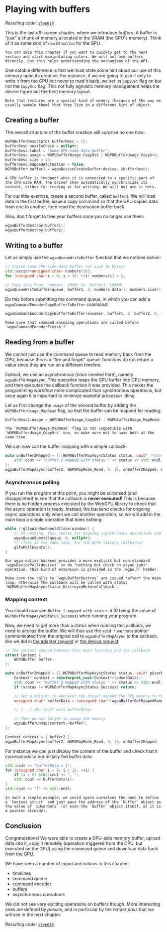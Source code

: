 Playing with buffers
====================

*Resulting code:* [`step018`](https://github.com/eliemichel/LearnWebGPU-Code/tree/step018)

This is the last off-screen chapter, where we introduce *buffers*. A buffer is "just" a chunk of memory allocated in the VRAM (the GPU's memory). Think of it as some kind of `new` or `malloc` for the GPU.

```{tip}
You can skip this chapter if you want to quickly get to the next section and start manipulating colors. We will not use buffers directly, but this helps understanding the mechanisms of the API.
```

One notable difference is that we must state some hint about our use of this memory upon its creation. For instance, if we are going to use it only to write it from the CPU but never to read it back, we set its `CopyDst` flag on but not the `CopySrc` flag. This not fully agnostic memory management helps the device figure out the best memory layout.

```{note}
Note that textures are a special kind of memory (because of the way we usually sample them) that they live in a different kind of object.
```

Creating a buffer
-----------------

The overall structure of the buffer creation will surprise no one now:

```C++
WGPUBufferDescriptor bufferDesc = {};
bufferDesc.nextInChain = nullptr;
bufferDesc.label = "Some GPU-side data buffer";
bufferDesc.usage = WGPUBufferUsage_CopyDst | WGPUBufferUsage_CopySrc;
bufferDesc.size = 16;
bufferDesc.mappedAtCreation = false;
WGPUBuffer buffer1 = wgpuDeviceCreateBuffer(device, &bufferDesc);
```

```{note}
A GPU buffer is *mapped* when it is connected to a specific part of the CPU-side RAM. The driver then automatically synchronizes its content, either for reading or for writing. We will not use it here.
```

For our little exercise, create a second buffer, called `buffer2`. We will load data in the first buffer, issue a copy command so that the GPU copies data from one to another, then read the destination buffer back.

Also, don't forget to free your buffers once you no longer use them:

```C++
wgpuBufferDestroy(buffer1);
wgpuBufferDestroy(buffer2);
```

Writing to a buffer
-------------------

Let us simply use the `wgpuQueueWriteBuffer` function that we noticed earlier:

```C++
// Create some CPU-side data buffer (of size 16 bytes)
std::vector<unsigned char> numbers(16);
for (unsigned char i = 0; i < 16; ++i) numbers[i] = i;

// Copy this from `numbers` (RAM) to `buffer1` (VRAM)
wgpuQueueWriteBuffer(queue, buffer1, 0, numbers.data(), numbers.size());
```

Do this before submitting the command queue, in which you can add a `wgpuCommandEncoderCopyBufferToBuffer` command:

```C++
wgpuCommandEncoderCopyBufferToBuffer(encoder, buffer1, 0, buffer2, 0, 16);
```

```{important}
Make sure that command encoding operations are called before `wgpuCommandEncoderFinish`!
```

Reading from a buffer
---------------------

We cannot just use the command queue to read memory back from the GPU, because this is a "fire and forget" queue: functions do not return a value since they are run on a different timeline.

Instead, we use an asynchronous (noun needed here), namely `wgpuBufferMapAsync`. This operation maps the GPU buffer into CPU memory, and then executes the callback function it was provided. This makes the programming workflow more complicated than synchronous operations, but once again it is important to minimize wasteful processor idling.

Let us first change the `usage` of the second buffer by adding the `WGPUBufferUsage_MapRead` flag, so that the buffer can be mapped for reading:

```C++
bufferDesc2.usage = WGPUBufferUsage_CopyDst | WGPUBufferUsage_MapRead;
```

```{note}
The `WGPUBufferUsage_MapRead` flag is not compatible with `WGPUBufferUsage_CopySrc` one, so make sure not to have both at the same time.
```

We can now call the buffer mapping with a simple callback:

```C++
auto onBuffer2Mapped = [](WGPUBufferMapAsyncStatus status, void* /*pUserData*/) {
	std::cout << "Buffer 2 mapped with status " << status << std::endl;
};
wgpuBufferMapAsync(buffer2, WGPUMapMode_Read, 0, 16, onBuffer2Mapped, nullptr /*pUserData*/);
```

### Asynchronous polling

If you run the program at this point, you might be surprised (and disappointed) to see that the callback is **never executed**! This is because there is no hidden process executed by the WebGPU library to check that the async operation is ready. Instead, the backend checks for ongoing async operations only when we call another operation, so we will add in the main loop a simple operation that does nothing:

```C++
while (!glfwWindowShouldClose(window)) {
	// Do nothing, this checks for ongoing asynchronous operations and call their callbacks if needed
	wgpuQueueSubmit(queue, 0, nullptr);
	// (This is the same idea, for the GLFW library callbacks)
	glfwPollEvents();
}
```

```{note}
Our wgpu-native backend provides a more explicit but non-standard `wgpuDevicePoll(device)` to do "nothing but check on async jobs" operation. This kind of extension is provided in the `wgpu.h` header.
```

```{warning}
Make sure the calls to `wgpuBufferDestroy` are issued *after* the main loop, otherwise the callback will be called with status `WGPUBufferMapAsyncStatus_DestroyedBeforeCallback`.
```

### Mapping context

You should now see `Buffer 2 mapped with status 0` (0 being the value of `WGPUBufferMapAsyncStatus_Success`) when running your program.

Now, we need to get more than a status when running this callback, we need to access the buffer. We will thus use the `void *userdata` pointer communicated from the original call to `wgpuBufferMapAsync` to the callback, like we did in [the adapter request](the-adapter.md) or [the device request](the-device.md):


```C++
// The context shared between this main function and the callback.
struct Context {
	WGPUBuffer buffer;
};

auto onBuffer2Mapped = [](WGPUBufferMapAsyncStatus status, void* pUserData) {
	Context* context = reinterpret_cast<Context*>(pUserData);
	std::cout << "Buffer 2 mapped with status " << status << std::endl;
	if (status != WGPUBufferMapAsyncStatus_Success) return;

	// Get a pointer to wherever the driver mapped the GPU memory to the RAM
	unsigned char* bufferData = (unsigned char*)wgpuBufferGetMappedRange(context->buffer, 0, 16);

	// [...] (Do stuff with bufferData)

	// Then do not forget to unmap the memory
	wgpuBufferUnmap(context->buffer);
};

Context context = { buffer2 };
wgpuBufferMapAsync(buffer2, WGPUMapMode_Read, 0, 16, onBuffer2Mapped, (void*)&context);
```

For instance we can just display the content of the buffer and check that it corresponds to our initially fed buffer data:

```C++
std::cout << "bufferData = [";
for (unsigned char i = 0; i < 16; ++i) {
	if (i > 0) std::cout << ", ";
	std::cout << bufferData[i];
}
std::cout << "]" << std::endl;
```

```{note}
In such a simple example, we could spare ourselves the need to define a `Context struct` and just pass the address of the `buffer` object as the value of `pUserData` (or even the `buffer` object itself, as it is a pointer already).
```

Conclusion
----------

Congratulations! We were able to create a GPU-side memory buffer, upload data into it, copy it remotely (operation triggered from the CPU, but executed on the GPU) using the command queue and download data back from the GPU.

We have seen a number of important notions in this chapter:

 - timelines
 - command queue
 - command encoder
 - buffers
 - asynchronous operations

We did not see very exciting operations on buffers though. More interesting ones are defined by *passes*, and in particular by the *render pass* that we will see in the next chapter.

*Resulting code:* [`step018`](https://github.com/eliemichel/LearnWebGPU-Code/tree/step018)
